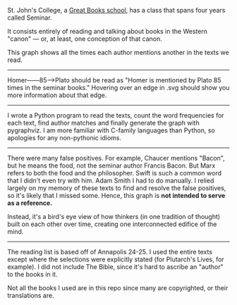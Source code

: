 St. John's College, a [Great Books school](https://www.nytimes.com/2018/09/11/opinion/contrarian-college-stjohns.html), has a class that spans four years called Seminar.

It consists entirely of reading and talking about books in the Western "canon" — or, at least, one conception of that canon.

This graph shows all the times each author mentions another in the texts we read.
  
---

Homer——85——>Plato should be read as "Homer is mentioned by Plato 85 times in the seminar books."
Hovering over an edge in .svg should show you more information about that edge.


  ---

I wrote a Python program to read the texts, count the word frequencies for each text, find author matches and finally generate the graph with pygraphviz. I am more familiar with C-family languages than Python, so apologies for any non-pythonic idioms.
  
---
There were many false positives. For example, Chaucer mentions "Bacon", but he means the food, not the seminar author Francis Bacon. But Marx refers to both the food and the philosopher. Swift is such a common word that I didn't even try with him. Adam Smith I had to do manually.
I relied largely on my memory of these texts to find and resolve the false positives, so it's likely that I missed some. Hence, this graph is **not intended to serve as a reference.**

Instead, it's a bird's eye view of how thinkers (in one tradition of thought) built on each other over time, creating one interconnected edifice of the mind.

---

The reading list is based off of Annapolis 24-25. I used the entire texts except where the selections were explicitly stated (for Plutarch's Lives, for example).
I did not include The Bible, since it's hard to ascribe an "author" to the books in it.

Not all the books I used are in this repo since many are copyrighted, or their translations are.
